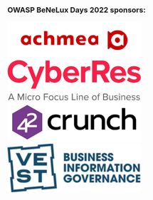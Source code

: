 ### OWASP BeNeLux Days 2022 sponsors:

<div style="width: 300px; display: inline-block; margin-right: 10px;"><a href="https://www.achmea.nl/"><img src="assets/images/sponsors/benelux-2022/achmea.png" alt="Achmea" style="width: 300px; display: block;"></a></div>
<div style="width: 300px; display: inline-block; margin-right: 10px;"><a href="https://www.microfocus.com/"><img src="assets/images/sponsors/benelux-2022/micro-focus.png" alt="Micro Focus" style="width: 300px; display: block;"></a></div>
<div style="width: 300px; display: inline-block; margin-right: 10px;"><a href="https://42crunch.com/"><img src="assets/images/sponsors/benelux-2022/42crunch.png" alt="42 Crunch" style="width: 300px; display: block;"></a></div>
<div style="width: 300px; display: inline-block; margin-right: 10px;"><a href="http://www.vest.nl/"><img src="assets/images/sponsors/benelux-2022/vest.png" alt="Vest" style="width: 300px; display: block;"></a></div>
